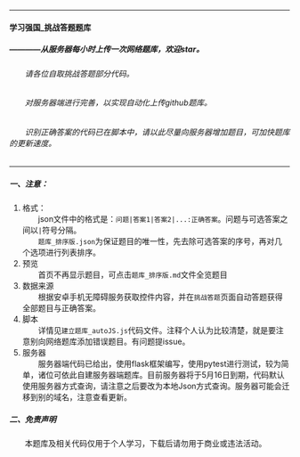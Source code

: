 
---
#### 学习强国_挑战答题题库
##### ————从服务器每小时上传一次网络题库，欢迎star。
###### &emsp;&emsp;请各位自取挑战答题部分代码。
###### &emsp;&emsp;对服务器端进行完善，以实现自动化上传github题库。
###### &emsp;&emsp;识别正确答案的代码已在脚本中，请以此尽量向服务器增加题目，可加快题库的更新速度。

---
##### 一、注意：  
1. 格式：  
&emsp;&emsp;json文件中的格式是：`问题|答案1|答案2|...:正确答案`。问题与可选答案之间以`|`符号分隔。  
&emsp;&emsp;`题库_排序版.json`为保证题目的唯一性，先去除可选答案的序号，再对几个选项进行列表排序。  
2. 预览  
&emsp;&emsp;首页不再显示题目，可点击`题库_排序版.md`文件全览题目  
3. 数据来源  
&emsp;&emsp;根据安卓手机无障碍服务获取控件内容，并在`挑战答题`页面自动答题获得全部题目与正确答案。 
4. 脚本  
&emsp;&emsp;详情见`建立题库_autoJS.js`代码文件。注释个人认为比较清楚，就是要注意别向网络题库添加错误题目。有问题提issue。 
5. 服务器  
&emsp;&emsp;服务器端代码已给出，使用flask框架编写，使用pytest进行测试，较为简单，诸位可依此自建服务器端题库。目前服务器将于5月16日到期，代码默认使用服务器方式查询，请注意之后要改为本地Json方式查询。服务器可能会迁移到别的域名，注意查看更新。

##### 二、免责声明  
&emsp;&emsp;本题库及相关代码仅用于个人学习，下载后请勿用于商业或违法活动。

